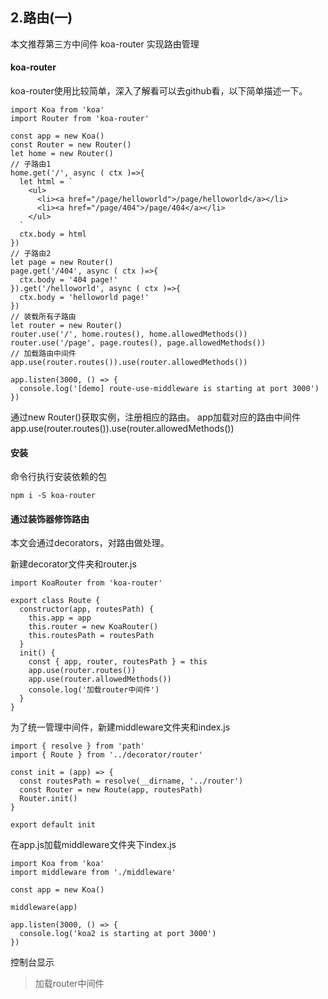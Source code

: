 ## 2.路由(一)
本文推荐第三方中间件 koa-router 实现路由管理

#### koa-router
koa-router使用比较简单，深入了解看可以去github看，以下简单描述一下。

```
import Koa from 'koa'
import Router from 'koa-router'

const app = new Koa()
const Router = new Router()
let home = new Router()
// 子路由1
home.get('/', async ( ctx )=>{
  let html = `
    <ul>
      <li><a href="/page/helloworld">/page/helloworld</a></li>
      <li><a href="/page/404">/page/404</a></li>
    </ul>
  `
  ctx.body = html
})
// 子路由2
let page = new Router()
page.get('/404', async ( ctx )=>{
  ctx.body = '404 page!'
}).get('/helloworld', async ( ctx )=>{
  ctx.body = 'helloworld page!'
})
// 装载所有子路由
let router = new Router()
router.use('/', home.routes(), home.allowedMethods())
router.use('/page', page.routes(), page.allowedMethods())
// 加载路由中间件
app.use(router.routes()).use(router.allowedMethods())

app.listen(3000, () => {
  console.log('[demo] route-use-middleware is starting at port 3000')
})
```
通过new Router()获取实例，注册相应的路由。
app加载对应的路由中间件
app.use(router.routes()).use(router.allowedMethods())

#### 安装
命令行执行安装依赖的包
```
npm i -S koa-router
```

#### 通过装饰器修饰路由
本文会通过decorators，对路由做处理。

新建decorator文件夹和router.js
```
import KoaRouter from 'koa-router'

export class Route {
  constructor(app, routesPath) {
    this.app = app
    this.router = new KoaRouter()
    this.routesPath = routesPath
  }
  init() {
    const { app, router, routesPath } = this
    app.use(router.routes())
    app.use(router.allowedMethods())
    console.log('加载router中间件')
  }
}
```
为了统一管理中间件，新建middleware文件夹和index.js
```
import { resolve } from 'path'
import { Route } from '../decorator/router'

const init = (app) => {
  const routesPath = resolve(__dirname, '../router')
  const Router = new Route(app, routesPath)
  Router.init()
}

export default init
```

在app.js加载middleware文件夹下index.js
```
import Koa from 'koa'
import middleware from './middleware'

const app = new Koa()

middleware(app)

app.listen(3000, () => {
  console.log('koa2 is starting at port 3000')
})
```
控制台显示
> 加载router中间件




